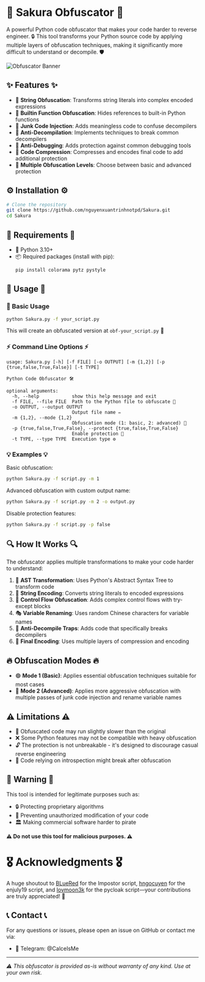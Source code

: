 # 🌸 Sakura Obfuscator 🌸

A powerful Python code obfuscator that makes your code harder to reverse engineer. 🔒 This tool transforms your Python source code by applying multiple layers of obfuscation techniques, making it significantly more difficult to understand or decompile. 🛡️

![Obfuscator Banner](https://kukui.ch/wp-content/uploads/2024/05/Z-BP-21SAKURA1-1536x1152-1.jpg)

## ✨ Features ✨

- 🔹 **String Obfuscation**: Transforms string literals into complex encoded expressions
- 🔹 **Builtin Function Obfuscation**: Hides references to built-in Python functions
- 🔹 **Junk Code Injection**: Adds meaningless code to confuse decompilers
- 🔹 **Anti-Decompilation**: Implements techniques to break common decompilers
- 🔹 **Anti-Debugging**: Adds protection against common debugging tools
- 🔹 **Code Compression**: Compresses and encodes final code to add additional protection
- 🔹 **Multiple Obfuscation Levels**: Choose between basic and advanced protection

## ⚙️ Installation ⚙️

```bash
# Clone the repository
git clone https://github.com/nguyenxuantrinhnotpd/Sakura.git
cd Sakura
```

## 📌 Requirements 📌

- 🐍 Python 3.10+
- 📦 Required packages (install with pip):
  ```bash
  pip install colorama pytz pystyle
  ```

## 🚀 Usage 🚀

### 🔹 Basic Usage

```bash
python Sakura.py -f your_script.py
```

This will create an obfuscated version at `obf-your_script.py` 📄

### ⚡ Command Line Options ⚡

```
usage: Sakura.py [-h] [-f FILE] [-o OUTPUT] [-m {1,2}] [-p {true,false,True,False}] [-t TYPE]

Python Code Obfuscator 🛠️

optional arguments:
  -h, --help            show this help message and exit
  -f FILE, --file FILE  Path to the Python file to obfuscate 📜
  -o OUTPUT, --output OUTPUT
                        Output file name ✏️
  -m {1,2}, --mode {1,2}
                        Obfuscation mode (1: basic, 2: advanced) 🔄
  -p {true,false,True,False}, --protect {true,false,True,False}
                        Enable protection 🔐
  -t TYPE, --type TYPE  Execution type ⚙️
```

### 💡 Examples 💡

Basic obfuscation:
```bash
python Sakura.py -f script.py -m 1
```

Advanced obfuscation with custom output name:
```bash
python Sakura.py -f script.py -m 2 -o output.py
```

Disable protection features:
```bash
python Sakura.py -f script.py -p false
```

## 🔍 How It Works 🔍

The obfuscator applies multiple transformations to make your code harder to understand:

1. 🔄 **AST Transformation**: Uses Python's Abstract Syntax Tree to transform code
2. 🔡 **String Encoding**: Converts string literals to encoded expressions
3. 🔁 **Control Flow Obfuscation**: Adds complex control flows with try-except blocks
4. 🎭 **Variable Renaming**: Uses random Chinese characters for variable names
5. 🚧 **Anti-Decompile Traps**: Adds code that specifically breaks decompilers
6. 🔐 **Final Encoding**: Uses multiple layers of compression and encoding

## 🔥 Obfuscation Modes 🔥

- 🟢 **Mode 1 (Basic)**: Applies essential obfuscation techniques suitable for most cases
- 🔴 **Mode 2 (Advanced)**: Applies more aggressive obfuscation with multiple passes of junk code injection and rename variable names

## ⚠️ Limitations ⚠️

- 🐢 Obfuscated code may run slightly slower than the original
- ❌ Some Python features may not be compatible with heavy obfuscation
- 🔓 The protection is not unbreakable - it's designed to discourage casual reverse engineering
- 🛑 Code relying on introspection might break after obfuscation

## 🚨 Warning 🚨

This tool is intended for legitimate purposes such as:
- 🔒 Protecting proprietary algorithms
- 🔄 Preventing unauthorized modification of your code
- 🏛️ Making commercial software harder to pirate

**⚠️ Do not use this tool for malicious purposes. ⚠️**

# 🎖️ Acknowledgments 🎖️

A huge shoutout to [BLueRed](https://github.com/CSM-BlueRed) for the Impostor script, [hngocuyen](https://github.com/hngocuyen) for the enjuly19 script, and [lovmoon3k](https://github.com/lovmoon3k) for the pycloak script—your contributions are truly appreciated! 🚀

## 📞 Contact 📞

For any questions or issues, please open an issue on GitHub or contact me via:
- 📲 Telegram: @CalceIsMe

---

*⚠️ This obfuscator is provided as-is without warranty of any kind. Use at your own risk.*

